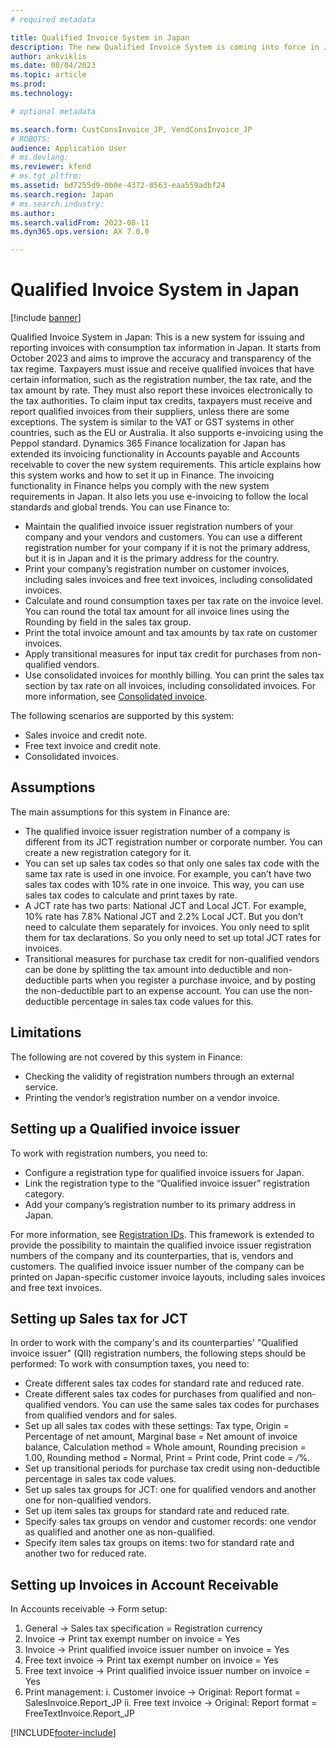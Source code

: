 ```yaml
---
# required metadata

title: Qualified Invoice System in Japan
description: The new Qualified Invoice System is coming into force in Japan from October 1, 2023. This article provides information about this Qualified Invoice System, and explains how it works.
author: ankviklis
ms.date: 08/04/2023
ms.topic: article
ms.prod: 
ms.technology: 

# optional metadata

ms.search.form: CustConsInvoice_JP, VendConsInvoice_JP
# ROBOTS: 
audience: Application User
# ms.devlang: 
ms.reviewer: kfend
# ms.tgt_pltfrm: 
ms.assetid: bd7255d9-0b0e-4372-8563-eaa559adbf24
ms.search.region: Japan
# ms.search.industry: 
ms.author: 
ms.search.validFrom: 2023-08-11
ms.dyn365.ops.version: AX 7.0.0

---
```


# Qualified Invoice System in Japan

[!include [banner](../includes/banner.md)]

Qualified Invoice System in Japan: This is a new system for issuing and reporting invoices with consumption tax information in Japan. It starts from October 2023 and aims to improve the accuracy and transparency of the tax regime. Taxpayers must issue and receive qualified invoices that have certain information, such as the registration number, the tax rate, and the tax amount by rate. They must also report these invoices electronically to the tax authorities. To claim input tax credits, taxpayers must receive and report qualified invoices from their suppliers, unless there are some exceptions. The system is similar to the VAT or GST systems in other countries, such as the EU or Australia. It also supports e-invoicing using the Peppol standard.
Dynamics 365 Finance localization for Japan has extended its invoicing functionality in Accounts payable and Accounts receivable to cover the new system requirements. This article explains how this system works and how to set it up in Finance.
The invoicing functionality in Finance helps you comply with the new system requirements in Japan. It also lets you use e-invoicing to follow the local standards and global trends. You can use Finance to:
- Maintain the qualified invoice issuer registration numbers of your company and your vendors and customers. You can use a different registration number for your company if it is not the primary address, but it is in Japan and it is the primary address for the country.
- Print your company’s registration number on customer invoices, including sales invoices and free text invoices, including consolidated invoices.
- Calculate and round consumption taxes per tax rate on the invoice level. You can round the total tax amount for all invoice lines using the Rounding by field in the sales tax group.
- Print the total invoice amount and tax amounts by tax rate on customer invoices.
- Apply transitional measures for input tax credit for purchases from non-qualified vendors.
- Use consolidated invoices for monthly billing. You can print the sales tax section by tax rate on all invoices, including consolidated invoices. For more information, see [Consolidated invoice](/dynamics365/finance/localizations/apac-jpn-consolidate-invoices).

The following scenarios are supported by this system:
- Sales invoice and credit note.
- Free text invoice and credit note.
- Consolidated invoices.

## Assumptions
The main assumptions for this system in Finance are:
- The qualified invoice issuer registration number of a company is different from its JCT registration number or corporate number. You can create a new registration category for it.
- You can set up sales tax codes so that only one sales tax code with the same tax rate is used in one invoice. For example, you can’t have two sales tax codes with 10% rate in one invoice. This way, you can use sales tax codes to calculate and print taxes by rate.
- A JCT rate has two parts: National JCT and Local JCT. For example, 10% rate has 7.8% National JCT and 2.2% Local JCT. But you don’t need to calculate them separately for invoices. You only need to split them for tax declarations. So you only need to set up total JCT rates for invoices.
- Transitional measures for purchase tax credit for non-qualified vendors can be done by splitting the tax amount into deductible and non-deductible parts when you register a purchase invoice, and by posting the non-deductible part to an expense account. You can use the non-deductible percentage in sales tax code values for this.

## Limitations
The following are not covered by this system in Finance:
- Checking the validity of registration numbers through an external service.
- Printing the vendor’s registration number on a vendor invoice.

## Setting up a Qualified invoice issuer
To work with registration numbers, you need to:
- Configure a registration type for qualified invoice issuers for Japan.
- Link the registration type to the “Qualified invoice issuer” registration category.
- Add your company’s registration number to its primary address in Japan.

For more information, see [Registration IDs](/dynamics365/finance/localizations/emea-registration-ids). This framework is extended to provide the possibility to maintain the qualified invoice issuer registration numbers of the company and its counterparties, that is, vendors and customers. The qualified invoice issuer number of the company can be printed on Japan-specific customer invoice layouts, including sales invoices and free text invoices. 

## Setting up Sales tax for JCT
In order to work with the company's and its counterparties' "Qualified invoice issuer" (QII) registration numbers, the following steps should be performed:
To work with consumption taxes, you need to:
- Create different sales tax codes for standard rate and reduced rate.
- Create different sales tax codes for purchases from qualified and non-qualified vendors. You can use the same sales tax codes for purchases from qualified vendors and for sales.
- Set up all sales tax codes with these settings: Tax type, Origin = Percentage of net amount, Marginal base = Net amount of invoice balance, Calculation method = Whole amount, Rounding precision = 1.00, Rounding method = Normal, Print = Print code, Print code = */<JCT rate/>*%.
- Set up transitional periods for purchase tax credit using non-deductible percentage in sales tax code values.
- Set up sales tax groups for JCT: one for qualified vendors and another one for non-qualified vendors.
- Set up item sales tax groups for standard rate and reduced rate.
- Specify sales tax groups on vendor and customer records: one vendor as qualified and another one as non-qualified.
- Specify item sales tax groups on items: two for standard rate and another two for reduced rate.

## Setting up Invoices in Account Receivable
In Accounts receivable -> Form setup:
1. General -> Sales tax specification = Registration currency
1. Invoice -> Print tax exempt number on invoice = Yes
1. Invoice -> Print qualified invoice issuer number on invoice = Yes
1. Free text invoice -> Print tax exempt number on invoice = Yes
1. Free text invoice -> Print qualified invoice issuer number on invoice = Yes
1. Print management:
	i. Customer invoice -> Original: Report format = SalesInvoice.Report_JP
	ii. Free text invoice -> Original: Report format = FreeTextInvoice.Report_JP


[!INCLUDE[footer-include](../../includes/footer-banner.md)]
